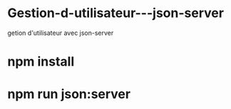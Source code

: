 # Gestion-d-utilisateur---json-server
getion d'utilisateur avec json-server


# npm install
# npm run json:server
